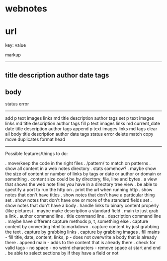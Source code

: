 # webnotes

# url
key: value

markup

---

title
description
author
date
tags
-
body
-
status
error

---

add p text images links md title description author tags
set p text images links md title description author tags
fill p text images links md current_date date title description author tags
append p text images links md tags
clear all body title description author date tags status error
delete
match
copy
move
duplicates
format
head

---

Possible features/things to do:

. move/keep the code in the right files
. /pattern/ to match on patterns
. show all content in a web notes directory
. stats somehow?
. maybe show the size of content or number of links by tags or date or author or domain or something
. content size could be by directory, file, line and bytes
. a view that shows the web note files you have in a directory tree view
. be able to spectify a port to run the http on
. print the url when running http
. show notes that don't have titles
. show notes that don't have a particular thing set
. show notes that don't have one or more of the standard fields set
. show notes that don't have a body
. handle links to binary content properly (like pictures)
. maybe make description a standard field
. main to just grab a link
. author command line
. title command line
. description command line
. maybe have different capture methods p, t, something else
. capture content by converting html to markdown
. capture content by just grabbing the text
. capture by grabbing links
. capture by grabbing images
. fill mains - fill title, date, content, links, p - does not overwrite a body that is already there
. append main - adds to the content that is already there
. check for valid tags - no space - no weird characters - remove space at start and end
. be able to select sections by if they have a field or not
